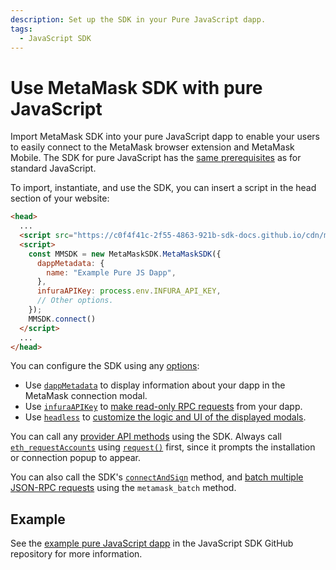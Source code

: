 ```yaml
---
description: Set up the SDK in your Pure JavaScript dapp.
tags:
  - JavaScript SDK
---
```


# Use MetaMask SDK with pure JavaScript

Import MetaMask SDK into your pure JavaScript dapp to enable
your users to easily connect to the MetaMask browser extension and MetaMask Mobile.
The SDK for pure JavaScript has the [same prerequisites](index.md#prerequisites) as for standard JavaScript.

To import, instantiate, and use the SDK, you can insert a script in the head section of your website:

```html title="index.html"
<head>
  ...
  <script src="https://c0f4f41c-2f55-4863-921b-sdk-docs.github.io/cdn/metamask-sdk.js"></script>
  <script>
    const MMSDK = new MetaMaskSDK.MetaMaskSDK({
      dappMetadata: {
        name: "Example Pure JS Dapp",
      },
      infuraAPIKey: process.env.INFURA_API_KEY,
      // Other options.
    });
    MMSDK.connect()
  </script>
  ...
</head>
```

You can configure the SDK using any [options](../../../reference/sdk-js-options.md):

- Use [`dappMetadata`](../../../reference/sdk-js-options.md#dappmetadata) to display information
  about your dapp in the MetaMask connection modal.
- Use [`infuraAPIKey`](../../../reference/sdk-js-options.md#infuraapikey) to
  [make read-only RPC requests](../../../how-to/make-read-only-requests.md) from your dapp.
- Use [`headless`](../../../reference/sdk-js-options.md#headless) to [customize the logic and UI of
  the displayed modals](../../../how-to/display/custom-modals.md).
  
You can call any [provider API methods](../../../reference/provider-api.md) using the SDK.
Always call [`eth_requestAccounts`](/wallet/reference/json-rpc-methods/eth_requestaccounts) using
[`request()`](../../../reference/provider-api.md#request) first, since it prompts the installation
or connection popup to appear.

You can also call the SDK's [`connectAndSign`](../../../how-to/sign-data/connect-and-sign.md) method, and
[batch multiple JSON-RPC requests](../../../how-to/batch-json-rpc-requests.md) using the `metamask_batch` method.

## Example

See the [example pure JavaScript dapp](https://github.com/MetaMask/metamask-sdk/tree/main/packages/examples/pure-javascript)
in the JavaScript SDK GitHub repository for more information.
